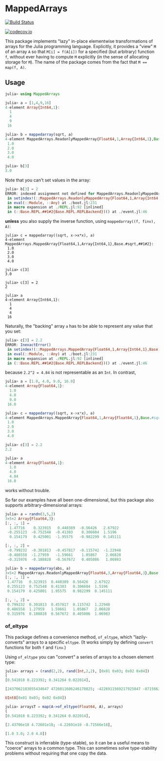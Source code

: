 # MappedArrays

[![Build Status](https://travis-ci.org/JuliaArrays/MappedArrays.jl.svg?branch=master)](https://travis-ci.org/JuliaArrays/MappedArrays.jl)

[![codecov.io](http://codecov.io/github/JuliaArrays/MappedArrays.jl/coverage.svg?branch=master)](http://codecov.io/github/JuliaArrays/MappedArrays.jl?branch=master)

This package implements "lazy" in-place elementwise transformations of
arrays for the Julia programming language. Explicitly, it provides a
"view" `M` of an array `A` so that `M[i] = f(A[i])` for a specified
(but arbitrary) function `f`, without ever having to compute `M`
explicitly (in the sense of allocating storage for `M`).  The name of
the package comes from the fact that `M == map(f, A)`.

## Usage

```jl
julia> using MappedArrays

julia> a = [1,4,9,16]
4-element Array{Int64,1}:
  1
  4
  9
 16

julia> b = mappedarray(sqrt, a)
4-element MappedArrays.ReadonlyMappedArray{Float64,1,Array{Int64,1},Base.#sqrt}:
 1.0
 2.0
 3.0
 4.0

julia> b[3]
3.0
```

Note that you can't set values in the array:

```jl
julia> b[3] = 2
ERROR: indexed assignment not defined for MappedArrays.ReadonlyMappedArray{Float64,1,Array{Int64,1},Base.#sqrt}
 in setindex!(::MappedArrays.ReadonlyMappedArray{Float64,1,Array{Int64,1},Base.#sqrt}, ::Int64, ::Int64) at ./abstractarray.jl:781
 in eval(::Module, ::Any) at ./boot.jl:231
 in macro expansion at ./REPL.jl:92 [inlined]
 in (::Base.REPL.##1#2{Base.REPL.REPLBackend})() at ./event.jl:46
```

**unless** you also supply the inverse function, using `mappedarray((f, finv), A)`:

```
julia> c = mappedarray((sqrt, x->x*x), a)
4-element MappedArrays.MappedArray{Float64,1,Array{Int64,1},Base.#sqrt,##1#2}:
 1.0
 2.0
 3.0
 4.0

julia> c[3]
3.0

julia> c[3] = 2
2

julia> a
4-element Array{Int64,1}:
  1
  4
  4
 16
```

Naturally, the "backing" array `a` has to be able to represent any value that you set:

```jl
julia> c[3] = 2.2
ERROR: InexactError()
 in setindex!(::MappedArrays.MappedArray{Float64,1,Array{Int64,1},Base.#sqrt,##1#2}, ::Float64, ::Int64) at /home/tim/.julia/v0.5/MappedArrays/src/MappedArrays.jl:27
 in eval(::Module, ::Any) at ./boot.jl:231
 in macro expansion at ./REPL.jl:92 [inlined]
 in (::Base.REPL.##1#2{Base.REPL.REPLBackend})() at ./event.jl:46
```

because `2.2^2 = 4.84` is not representable as an `Int`. In contrast,

```jl
julia> a = [1.0, 4.0, 9.0, 16.0]
4-element Array{Float64,1}:
  1.0
  4.0
  9.0
 16.0

julia> c = mappedarray((sqrt, x->x*x), a)
4-element MappedArrays.MappedArray{Float64,1,Array{Float64,1},Base.#sqrt,##3#4}:
 1.0
 2.0
 3.0
 4.0

julia> c[3] = 2.2
2.2

julia> a
4-element Array{Float64,1}:
  1.0
  4.0
  4.84
 16.0
```

works without trouble.

So far our examples have all been one-dimensional, but this package
also supports arbitrary-dimensional arrays:

```jl
julia> a = randn(3,5,2)
3×5×2 Array{Float64,3}:
[:, :, 1] =
  1.47716    0.323915   0.448389  -0.56426   2.67922
 -0.255123  -0.752548  -0.41303    0.306604  1.5196
  0.154179   0.425001  -1.95575   -0.982299  0.145111

[:, :, 2] =
 -0.799232  -0.301813  -0.457817  -0.115742  -1.22948
 -0.486558  -1.27959   -1.59661    1.05867    2.06828
 -0.315976  -0.188828  -0.567672   0.405086   1.06983

julia> b = mappedarray(abs, a)
3×5×2 MappedArrays.ReadonlyMappedArray{Float64,3,Array{Float64,3},Base.#abs}:
[:, :, 1] =
 1.47716   0.323915  0.448389  0.56426   2.67922
 0.255123  0.752548  0.41303   0.306604  1.5196
 0.154179  0.425001  1.95575   0.982299  0.145111

[:, :, 2] =
 0.799232  0.301813  0.457817  0.115742  1.22948
 0.486558  1.27959   1.59661   1.05867   2.06828
 0.315976  0.188828  0.567672  0.405086  1.06983
```

### of_eltype

This package defines a convenience method, `of_eltype`, which
"lazily-converts" arrays to a specific `eltype`.  (It works simply by
defining `convert` functions for both `f` and `finv`.)

Using `of_eltype` you can "convert" a series of arrays to a chosen element type:

```julia
julia> arrays = (rand(2,2), rand(Int,2,2), [0x01 0x03; 0x02 0x04])
(
[0.541018 0.223392; 0.341264 0.022014],

[2437062103055434647 4726011606246170825; -4226911569217925847 -8715663020460318733],

UInt8[0x01 0x03; 0x02 0x04])

julia> arraysT = map(A->of_eltype(Float64, A), arrays)
(
[0.541018 0.223392; 0.341264 0.022014],

[2.43706e18 4.72601e18; -4.22691e18 -8.71566e18],

[1.0 3.0; 2.0 4.0])
```

This construct is inferrable (type-stable), so it can be a useful
means to "coerce" arrays to a common type. This can sometimes solve
type-stability problems without requiring that one copy the data.
